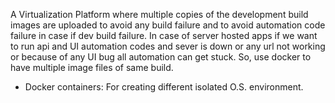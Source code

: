 A Virtualization Platform where multiple copies of the development build images are uploaded to avoid any build failure and to avoid automation code failure in case if dev build failure. 
In case of server hosted apps if we want to run api and UI automation codes and sever is down or any url not working or because of any UI bug all automation can get stuck. So, use docker to have multiple image files of same build. 

- Docker containers: For creating different isolated O.S. environment.

  
